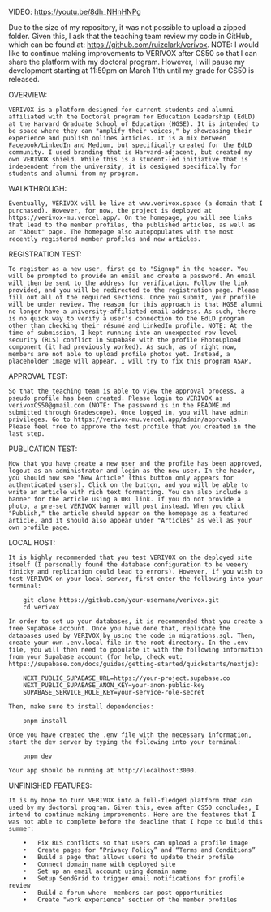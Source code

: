VIDEO: https://youtu.be/8dh_NHnHNPg

Due to the size of my repository, it was not possible to upload a zipped folder. Given this, I ask that the teaching team review my code in GitHub, which can be found at: https://github.com/ruizclark/verivox. NOTE: I would like to continue making improvements to VERIVOX after CS50 so that I can share the platform with my doctoral program. However, I will pause my development starting at 11:59pm on March 11th until my grade for CS50 is released.

OVERVIEW: 

    VERIVOX is a platform designed for current students and alumni affiliated with the Doctoral program for Education Leadership (EdLD) at the Harvard Graduate School of Education (HGSE). It is intended to be space where they can "amplify their voices," by showcasing their experience and publish onlines articles. It is a mix between Facebook/LinkedIn and Medium, but specifically created for the EdLD community. I used branding that is Harvard-adjacent, but created my own VERIVOX shield. While this is a student-led initiative that is independent from the university, it is designed specifically for students and alumni from my program.

WALKTHROUGH: 

    Eventually, VERIVOX will be live at www.verivox.space (a domain that I purchased). However, for now, the project is deployed at https://verivox-mu.vercel.app/. On the homepage, you will see links that lead to the member profiles, the published articles, as well as an "About" page. The homepage also autopopulates with the most recently registered member profiles and new articles. 

REGISTRATION TEST: 

    To register as a new user, first go to "Signup" in the header. You will be prompted to provide an email and create a password. An email will then be sent to the address for verification. Follow the link provided, and you will be redirected to the registration page. Please fill out all of the required sections. Once you submit, your profile will be under review. The reason for this approach is that HGSE alumni no longer have a university-affiliated email address. As such, there is no quick way to verify a user's connection to the EdLD program other than checking their résumé and LinkedIn profile. NOTE: At the time of submission, I kept running into an unexpected row-level security (RLS) conflict in Supabase with the profile PhotoUpload component (it had previously worked). As such, as of right now, members are not able to upload profile photos yet. Instead, a placeholder image will appear. I will try to fix this program ASAP.

APPROVAL TEST: 

    So that the teaching team is able to view the approval process, a pseudo profile has been created. Please login to VERIVOX as verivoxCS50@gmail.com (NOTE: The password is in the README.md submitted through Gradescope). Once logged in, you will have admin privileges. Go to https://verivox-mu.vercel.app/admin/approvals. Please feel free to approve the test profile that you created in the last step.

PUBLICATION TEST: 

    Now that you have create a new user and the profile has been approved, logout as an administrator and login as the new user. In the header, you should now see "New Article" (this button only appears for authenticated users). Click on the button, and you will be able to write an article with rich text formatting. You can also include a banner for the article using a URL link. If you do not provide a photo, a pre-set VERIVOX banner will post instead. When you click "Publish," the article should appear on the homepage as a featured article, and it should also appear under "Articles" as well as your own profile page. 

LOCAL HOST: 

    It is highly recommended that you test VERIVOX on the deployed site itself (I personally found the database configuration to be veeery finicky and replication could lead to errors). However, if you wish to test VERIVOX on your local server, first enter the following into your terminal: 

        git clone https://github.com/your-username/verivox.git
        cd verivox

    In order to set up your databases, it is recommended that you create a free Supabase account. Once you have done that, replicate the databases used by VERIVOX by using the code in migrations.sql. Then, create your own .env.local file in the root directory. In the .env file, you will then need to populate it with the following information from your Supabase account (for help, check out: https://supabase.com/docs/guides/getting-started/quickstarts/nextjs):

        NEXT_PUBLIC_SUPABASE_URL=https://your-project.supabase.co
        NEXT_PUBLIC_SUPABASE_ANON_KEY=your-anon-public-key
        SUPABASE_SERVICE_ROLE_KEY=your-service-role-secret

    Then, make sure to install dependencies: 

        pnpm install
    
    Once you have created the .env file with the necessary information, start the dev server by typing the following into your terminal:

        pnpm dev

    Your app should be running at http://localhost:3000. 

UNFINISHED FEATURES: 

    It is my hope to turn VERIVOX into a full-fledged platform that can  used by my doctoral program. Given this, even after CS50 concludes, I intend to continue making improvements. Here are the features that I was not able to complete before the deadline that I hope to build this summer: 

        •	Fix RLS conflicts so that users can upload a profile image
        •	Create pages for “Privacy Policy” and “Terms and Conditions”
        •	Build a page that allows users to update their profile
        •	Connect domain name with deployed site
        •	Set up an email account using domain name
        •	Setup SendGrid to trigger email notifications for profile review
        •	Build a forum where  members can post opportunities
        •	Create "work experience" section of the member profiles
